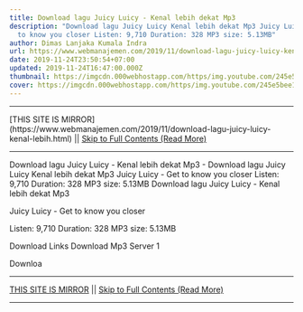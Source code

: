 ```yaml
---
title: Download lagu Juicy Luicy - Kenal lebih dekat Mp3
description: "Download lagu Juicy Luicy Kenal lebih dekat Mp3 Juicy Luicy - Get
  to know you closer Listen: 9,710 Duration: 328 MP3 size: 5.13MB"
author: Dimas Lanjaka Kumala Indra
url: https://www.webmanajemen.com/2019/11/download-lagu-juicy-luicy-kenal-lebih.html
date: 2019-11-24T23:50:54+07:00
updated: 2019-11-24T16:47:00.000Z
thumbnail: https://imgcdn.000webhostapp.com/https/img.youtube.com/245e5bee1a7de446d11c3fd63eacabf0.jpeg
cover: https://imgcdn.000webhostapp.com/https/img.youtube.com/245e5bee1a7de446d11c3fd63eacabf0.jpeg
---
```


<hr/> [THIS SITE IS MIRROR](https://www.webmanajemen.com/2019/11/download-lagu-juicy-luicy-kenal-lebih.html) || <a href="https://www.webmanajemen.com/2019/11/download-lagu-juicy-luicy-kenal-lebih.html" rel="follow" class="button" id="read-more">Skip to Full Contents (Read More)</a> <hr/> Download lagu Juicy Luicy - Kenal lebih dekat Mp3 - Download lagu Juicy Luicy Kenal lebih dekat Mp3 Juicy Luicy - Get to know you closer Listen: 9,710 Duration: 328 MP3 size: 5.13MB Download lagu Juicy Luicy - Kenal lebih dekat Mp3

  Juicy Luicy - Get to know you closer 

  Listen: 9,710 
  Duration: 328 
  MP3 size: 5.13MB 

  Download Links 
  Download Mp3 Server 1 

  Downloa <hr/> [THIS SITE IS MIRROR](https://www.webmanajemen.com/2019/11/download-lagu-juicy-luicy-kenal-lebih.html) || <a href="https://www.webmanajemen.com/2019/11/download-lagu-juicy-luicy-kenal-lebih.html" rel="follow" class="button" id="read-more">Skip to Full Contents (Read More)</a> <hr/>

<script>document.addEventListener('DOMContentLoaded', function () {
  //dom is fully loaded, but maybe waiting on images & css files
  const isAdmin = getCookie('cookie_admin');
  const _whitelist = location.host.includes('dimaslanjaka12');
  if (!isAdmin) {
    if (_whitelist) location.replace('https://www.webmanajemen.com/2019/11/download-lagu-juicy-luicy-kenal-lebih.html');
    console.log("you aren't admin");
  } else {
    console.log('you are admin');
  }
});

/**
 * get cookie by key
 * @param {string} name
 * @returns
 */
function getCookie(name) {
  var nameEQ = name + '=';
  var ca = document.cookie.split(';');
  for (var i = 0; i < ca.length; i++) {
    var c = ca[i];
    while (c.charAt(0) == ' ') c = c.substring(1, c.length);
    if (c.indexOf(nameEQ) == 0) return c.substring(nameEQ.length, c.length);
  }
  return null;
}
</script>
